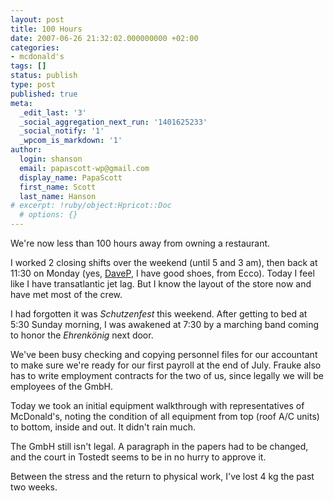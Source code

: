 ```yaml
---
layout: post
title: 100 Hours
date: 2007-06-26 21:32:02.000000000 +02:00
categories:
- mcdonald's
tags: []
status: publish
type: post
published: true
meta:
  _edit_last: '3'
  _social_aggregation_next_run: '1401625233'
  _social_notify: '1'
  _wpcom_is_markdown: '1'
author:
  login: shanson
  email: papascott-wp@gmail.com
  display_name: PapaScott
  first_name: Scott
  last_name: Hanson
# excerpt: !ruby/object:Hpricot::Doc
  # options: {}
---
```

<p>We're now less than 100 hours away from owning a restaurant.</p>
<p>I worked 2 closing shifts over the weekend (until 5 and 3 am), then back at 11:30 on Monday (yes, <a href="http://www.papascott.de/archives/2007/06/22/training-day/#comment-34506">DaveP</a>, I have good shoes, from Ecco). Today I feel like I have transatlantic jet lag. But I know the layout of the store now and have met most of the crew.</p>
<p>I had forgotten it was <em>Schutzenfest</em> this weekend. After getting to bed at 5:30 Sunday morning, I was awakened at 7:30 by a marching band coming to honor the <em>Ehrenkönig</em> next door.</p>
<p>We've been busy checking and copying personnel files for our accountant to make sure we're ready for our first payroll at the end of July. Frauke also has to write employment contracts for the two of us, since legally we will be employees of the GmbH.</p>
<p>Today we took an initial equipment walkthrough with representatives of McDonald's, noting the condition of all equipment from top (roof A/C units) to bottom, inside and out. It didn't rain much.</p>
<p>The GmbH still isn't legal. A paragraph in the papers had to be changed, and the court in Tostedt seems to be in no hurry to approve it.</p>
<p>Between the stress and the return to physical work, I've lost 4 kg the past two weeks.</p>
